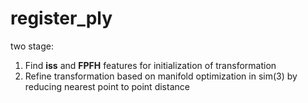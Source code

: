 # register_ply

two stage:

1. Find **iss** and **FPFH** features for initialization of transformation
2. Refine transformation based on manifold optimization in sim(3) by reducing nearest point to point distance

